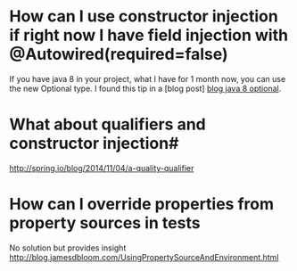 # How can I use constructor injection if right now I have field injection with @Autowired(required=false) #
If you have java 8 in your project, what I have for 1 month now, you can use the new Optional type. I found this tip in a [blog post] [blog java 8 optional].

[blog java 8 optional]: https://blog.frankel.ch/optional-dependencies-in-spring

# What about qualifiers and constructor injection#
http://spring.io/blog/2014/11/04/a-quality-qualifier


# How can I override properties from property sources in tests #

No solution but provides insight http://blog.jamesdbloom.com/UsingPropertySourceAndEnvironment.html

